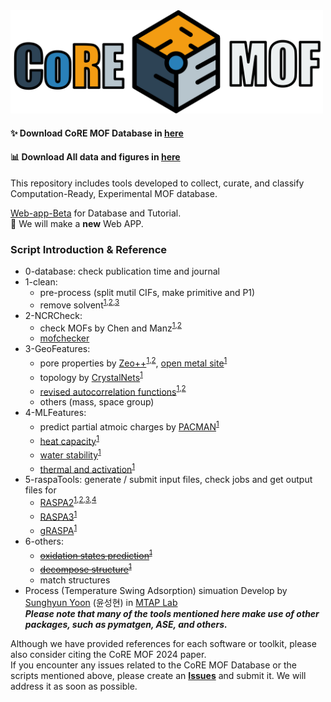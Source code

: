 <img src="./figs/logo.png" alt="coremof2024" width="500"> 

#### :sparkles: Download CoRE MOF Database in [here](https://zenodo.org/uploads/14216942)                                
#### :bar_chart: Download All data and figures in [here](https://zenodo.org/uploads/14227627)                                
                                                                                                                 
This repository includes tools developed to collect, curate, and classify Computation-Ready, Experimental MOF database. 

[Web-app-Beta](https://core-mof-2024-app-pzyfgryb3ac9gjxpuhpvapp.streamlit.app/) for Database and Tutorial.                     
:construction_worker: We will make a **new** Web APP.

### Script Introduction & Reference                                 
- 0-database: check publication time and journal
- 1-clean:              
  -   pre-process (split mutil CIFs, make primitive and P1)
  -   remove solvent<sup>[1](),[2](https://doi.org/10.1021/acs.jced.9b00835),[3](https://doi.org/10.1021/cm502594j)</sup>
- 2-NCRCheck:
  -   check MOFs by Chen and Manz<sup>[1](https://doi.org/10.1039/D0RA02498H),[2](https://doi.org/10.1039/C9RA07327B)</sup>
  -   [mofchecker](https://github.com/kjappelbaum/mofchecker)
- 3-GeoFeatures:
  - pore properties by [Zeo++](https://github.com/richardjgowers/zeoplusplus)<sup>[1](https://doi.org/10.1016/j.micromeso.2011.08.020),[2](https://doi.org/10.1021/ci200386x)</sup>, [open metal site](https://github.com/emmhald/open_metal_detector)<sup>[1](https://doi.org/10.1021/acs.jced.9b00835)<sup>
  - topology by [CrystalNets](https://github.com/coudertlab/CrystalNets.jl)<sup>[1](https://doi.org/10.21468/SciPostChem.1.2.005)<sup>
  - [revised autocorrelation functions](https://github.com/hjkgrp/molSimplify)<sup>[1](https://doi.org/10.1002/jcc.24437),[2](https://doi.org/10.1021/acs.iecr.8b04015)<sup>
  - others (mass, space group)          
- 4-MLFeatures:
  - predict partial atmoic charges by [PACMAN](https://github.com/mtap-research/PACMAN-charge)<sup>[1](https://doi.org/10.1021/acs.jctc.4c00434)<sup>
  - [heat capacity](https://github.com/SeyedMohamadMoosavi/tools-cp-porousmat)<sup>[1](https://doi.org/10.1038/s41563-022-01374-3)<sup>
  - [water stability](https://zenodo.org/records/12110918)<sup>[1](https://doi.org/10.1021/jacs.4c05879)<sup>
  - [thermal and activation](https://pubs.acs.org/doi/suppl/10.1021/jacs.1c07217/suppl_file/ja1c07217_si_002.zip)<sup>[1](https://doi.org/10.1021/jacs.1c07217)<sup>
- 5-raspaTools: generate / submit input files, check jobs and get output files for
  - [RASPA2](https://github.com/iRASPA/RASPA2)<sup>[1](https://doi.org/10.1080/08927022.2015.1010082),[2](https://doi.org/10.1080/08927022.2013.819102),[3](https://doi.org/10.1080/08927022.2013.819102),[4](https://doi.org/10.1002/adts.201900135)
  - [RASPA3](https://github.com/iRASPA/RASPA3)<sup>[1](https://doi.org/10.1063/5.0226249)<sup>
  - [gRASPA](https://github.com/snurr-group/gRASPA)<sup>[1](https://doi.org/10.1021/acs.jctc.4c01058)<sup>                                                                                      
- 6-others:
  - ~~[oxidation states prediction](https://github.com/kjappelbaum/oximachinerunner)<sup>[1](https://doi.org/10.1038/s41557-021-00717-y)<sup>~~
  - ~~[decompose structure](https://zenodo.org/records/7091192)<sup>[1](https://doi.org/10.1016/j.matt.2023.03.009)<sup>~~
  - match structures      
- Process (Temperature Swing Adsorption) simuation Develop by [Sunghyun Yoon](https://orcid.org/0000-0003-4151-1459) (윤성현) in [MTAP Lab](https://sites.google.com/view/mtap-lab)                                                                                    
***Please note that many of the tools mentioned here make use of other packages, such as pymatgen, ASE, and others.***
                                                              
                                                
Although we have provided references for each software or toolkit, please also consider citing the CoRE MOF 2024 paper.                              
If you encounter any issues related to the CoRE MOF Database or the scripts mentioned above, please create an **[Issues](https://github.com/mtap-research/CoRE-MOF-Tools/issues/new/choose)** and submit it. We will address it as soon as possible.
